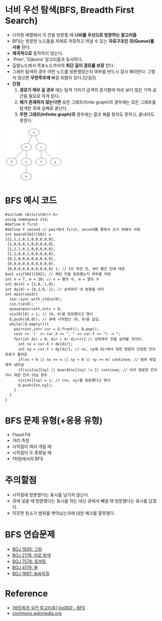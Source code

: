 # 너비 우선 탐색(BFS, Breadth First Search)
* 다차원 배열에서 각 칸을 방문할 때 __너비를 우선으로 방문하는 알고리즘__
* BFS는 방문한 노드들을 차례로 저장하고 꺼낼 수 있는 __자료구조인 큐(Queue)를 사용__ 한다.
* __재귀적으로__ 동작하지 않는다.
* 'Prim', 'Dijkstra' 알고리즘과 유사하다.
* 출발노드에서 목표노드까지의 __최단 길이 경로를 보장__ 한다.
* 그래프 탐색의 경우 어떤 노드를 방문했었는지 여부를 반드시 검사 해야한다. 그렇지 않으면 __무한루프에__ 빠질 위험이 있다.(단점3)
* __단점__
  1. __경로가 매우 길 경우__ 에는 탐색 가지가 급격히 증가함에 따라 보다 많은 기억 공간을 필요로 하게 된다.
  2. __해가 존재하지 않는다면__ 유한 그래프(finite graph)의 경우에는 모든 그래프를 탐색한 후에 실패로 끝난다.
  3. __무한 그래프(infinite graph)의__ 경우에는 결코 해를 찾지도 못하고, 끝내지도 못한다.


![algorithm-animated_bfs](/images/Algorithm/algorithm-animated_bfs.gif)


# BFS 예시 코드

```
#include <bits/stdc++.h>
using namespace std;
#define X first
#define Y second // pair에서 first, second를 줄여서 쓰기 위해서 사용
int board[502][502] =
{{1,1,1,0,1,0,0,0,0,0},
 {1,0,0,0,1,0,0,0,0,0},
 {1,1,1,0,1,0,0,0,0,0},
 {1,1,0,0,1,0,0,0,0,0},
 {0,1,0,0,0,0,0,0,0,0},
 {0,0,0,0,0,0,0,0,0,0},
 {0,0,0,0,0,0,0,0,0,0} }; // 1이 파란 칸, 0이 빨간 칸에 대응
bool vis[502][502]; // 해당 칸을 방문했는지 여부를 저장
int n = 7, m = 10; // n = 행의 수, m = 열의 수
int dx[4] = {1,0,-1,0};
int dy[4] = {0,1,0,-1}; // 상하좌우 네 방향을 의미
int main(void){
  ios::sync_with_stdio(0);
  cin.tie(0);
  queue<pair<int,int> > Q;
  vis[0][0] = 1; // (0, 0)을 방문했다고 명시
  Q.push({0,0}); // 큐에 시작점인 (0, 0)을 삽입.
  while(!Q.empty()){
    pair<int,int> cur = Q.front(); Q.pop();
    cout << '(' << cur.X << ", " << cur.Y << ") -> ";
    for(int dir = 0; dir < 4; dir++){ // 상하좌우 칸을 살펴볼 것이다.
      int nx = cur.X + dx[dir];
      int ny = cur.Y + dy[dir]; // nx, ny에 dir에서 정한 방향의 인접한 칸의 좌표가 들어감
      if(nx < 0 || nx >= n || ny < 0 || ny >= m) continue; // 범위 밖일 경우 넘어감
      if(vis[nx][ny] || board[nx][ny] != 1) continue; // 이미 방문한 칸이거나 파란 칸이 아닐 경우
      vis[nx][ny] = 1; // (nx, ny)를 방문했다고 명시
      Q.push({nx,ny});
    }
  }
}
```
# BFS 문제 유형(+응용 유형)
* Flood Fill
* 거리 측정
* 시작점이 여러 개일 때
* 시작점이 두 종류일 때
* 1차원에서의 BFS

# 주의할점
* 시작점에 방문했다는 표시를 남기지 않는다.
* 큐에 넣을 때 방문했다는 표시를 하는 대신 큐에서 빼낼 때 방문했다는 표시를 남겼다.
* 이웃한 원소가 범위를 벗어났는지에 대한 체크를 잘못했다.

# BFS 연습문제
* [BOJ 1926: 그림](https://www.acmicpc.net/problem/1926)
* [BOJ 2178: 미로 탐색](https://www.acmicpc.net/problem/2178)
* [BOJ 7576: 토마토](https://www.acmicpc.net/problem/7576)
* [BOJ 4179: 불](https://www.acmicpc.net/problem/4179)
* [BOJ 1697: 숨바꼭질](https://www.acmicpc.net/problem/1697)

# Reference
* [[바킹독의 실전 알고리즘] 0x09강 - BFS](https://www.youtube.com/watch?v=ftOmGdm95XI)
* [commons.wikimedia.org](https://commons.wikimedia.org/wiki/File:Animated_BFS.gif)